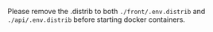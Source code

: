 Please remove the .distrib to both `./front/.env.distrib` and `./api/.env.distrib` before starting docker containers.
